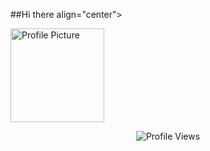 ##Hi there
align="center">

  <img src="https://github.com/zx-ar1+/zx-ar1f/blob/main/Universallipscaler_d79faf80-1175-4888-85ca-5a7dd59ea842-modified%20(1).png" width="150" height="150" alt="Profile Picture">
</p>
<p align="center">
  
  <img src="https://komarev.com/ghpve/2username-zx-arif&color-blue&style-Flat" alt="Profile Views"/>
</p>
